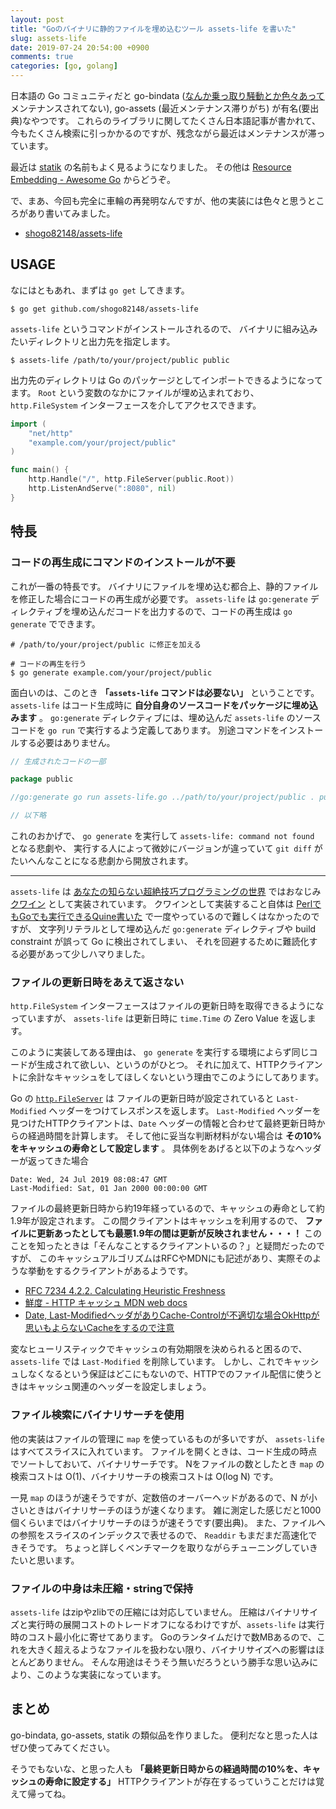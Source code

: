 ```yaml
---
layout: post
title: "Goのバイナリに静的ファイルを埋め込むツール assets-life を書いた"
slug: assets-life
date: 2019-07-24 20:54:00 +0900
comments: true
categories: [go, golang]
---
```


日本語の Go コミュニティだと go-bindata ([なんか乗っ取り騒動とか色々あって](https://github.com/jteeuwen/go-bindata/issues/5)メンテナンスされてない), go-assets (最近メンテナンス滞りがち) が有名(要出典)なやつです。
これらのライブラリに関してたくさん日本語記事が書かれて、今もたくさん検索に引っかかるのですが、残念ながら最近はメンテナンスが滞っています。

最近は [statik](https://github.com/rakyll/statik) の名前もよく見るようになりました。
その他は [Resource Embedding - Awesome Go](https://awesome-go.com/#resource-embedding) からどうぞ。

で、まあ、今回も完全に車輪の再発明なんですが、他の実装には色々と思うところがあり書いてみました。

- [shogo82148/assets-life](https://github.com/shogo82148/assets-life)

## USAGE

なにはともあれ、まずは `go get` してきます。

```
$ go get github.com/shogo82148/assets-life
```

`assets-life` というコマンドがインストールされるので、
バイナリに組み込みたいディレクトリと出力先を指定します。

```
$ assets-life /path/to/your/project/public public
```

出力先のディレクトリは Go のパッケージとしてインポートできるようになってます。
`Root` という変数のなかにファイルが埋め込まれており、`http.FileSystem` インターフェースを介してアクセスできます。

```go
import (
    "net/http"
    "example.com/your/project/public"
)

func main() {
    http.Handle("/", http.FileServer(public.Root))
    http.ListenAndServe(":8080", nil)
}
```

## 特長

### コードの再生成にコマンドのインストールが不要

これが一番の特長です。
バイナリにファイルを埋め込む都合上、静的ファイルを修正した場合にコードの再生成が必要です。
`assets-life` は `go:generate` ディレクティブを埋め込んだコードを出力するので、コードの再生成は `go generate` でできます。

```
# /path/to/your/project/public に修正を加える

# コードの再生を行う
$ go generate example.com/your/project/public
```

面白いのは、このとき **「`assets-life` コマンドは必要ない」** ということです。
`assets-life` はコード生成時に **自分自身のソースコードをパッケージに埋め込みます** 。
`go:generate` ディレクティブには、埋め込んだ `assets-life` のソースコードを `go run` で実行するよう定義してあります。
別途コマンドをインストールする必要はありません。

```go
// 生成されたコードの一部

package public

//go:generate go run assets-life.go ../path/to/your/project/public . public

// 以下略
```

これのおかげで、 `go generate` を実行して `assets-life: command not found` となる悲劇や、
実行する人によって微妙にバージョンが違っていて `git diff` がたいへんなことになる悲劇から開放されます。

-----

`assets-life` は [あなたの知らない超絶技巧プログラミングの世界](https://www.amazon.co.jp/dp/4774176435) ではおなじみ
[クワイン](https://ja.wikipedia.org/wiki/%E3%82%AF%E3%83%AF%E3%82%A4%E3%83%B3_(%E3%83%97%E3%83%AD%E3%82%B0%E3%83%A9%E3%83%9F%E3%83%B3%E3%82%B0)) として実装されています。
クワインとして実装すること自体は [PerlでもGoでも実行できるQuine書いた](https://shogo82148.github.io/blog/2016/04/06/ployglot-quine-of-golang-and-perl/) で一度やっているので難しくはなかったのですが、
文字列リテラルとして埋め込んだ `go:generate` ディレクティブや build constraint が誤って Go に検出されてしまい、
それを回避するために難読化する必要があって少しハマりました。


### ファイルの更新日時をあえて返さない

`http.FileSystem` インターフェースはファイルの更新日時を取得できるようになっていますが、
`assets-life` は更新日時に `time.Time` の Zero Value を返します。

このように実装してある理由は、 `go generate` を実行する環境によらず同じコードが生成されて欲しい、というのがひとつ。
それに加えて、HTTPクライアントに余計なキャッシュをしてほしくないという理由でこのようにしてあります。

Go の [`http.FileServer`](https://golang.org/pkg/net/http/#FileServer) は
ファイルの更新日時が設定されていると `Last-Modified` ヘッダーをつけてレスポンスを返します。
`Last-Modified` ヘッダーを見つけたHTTPクライアントは、`Date` ヘッダーの情報と合わせて最終更新日時からの経過時間を計算します。
そして他に妥当な判断材料がない場合は **その10%をキャッシュの寿命として設定します** 。
具体例をあげると以下のようなヘッダーが返ってきた場合

```
Date: Wed, 24 Jul 2019 08:08:47 GMT
Last-Modified: Sat, 01 Jan 2000 00:00:00 GMT
```

ファイルの最終更新日時から約19年経っているので、キャッシュの寿命として約1.9年が設定されます。
この間クライアントはキャッシュを利用するので、 **ファイルに更新あったとしても最悪1.9年の間は更新が反映されません・・・！**
このことを知ったときは「そんなことするクライアントいるの？」と疑問だったのですが、
このキャッシュアルゴリズムはRFCやMDNにも記述があり、実際そのような挙動をするクライアントがあるようです。

- [RFC 7234 4.2.2. Calculating Heuristic Freshness](https://tools.ietf.org/html/rfc7234#section-4.2.2)
- [鮮度 - HTTP キャッシュ MDN web docs](https://developer.mozilla.org/ja/docs/Web/HTTP/Caching#Freshness)
- [Date, Last-ModifiedヘッダがありCache-Controlが不適切な場合OkHttpが思いもよらないCacheをするので注意](http://fushiroyama.hatenablog.com/entry/2017/11/28/164104)

変なヒューリスティックでキャッシュの有効期限を決められると困るので、`assets-life` では `Last-Modified` を削除しています。
しかし、これでキャッシュしなくなるという保証はどこにもないので、HTTPでのファイル配信に使うときはキャッシュ関連のヘッダーを設定しましょう。


### ファイル検索にバイナリサーチを使用

他の実装はファイルの管理に `map` を使っているものが多いですが、 `assets-life` はすべてスライスに入れています。
ファイルを開くときは、コード生成の時点でソートしておいて、バイナリサーチです。
Nをファイルの数としたとき `map` の検索コストは O(1)、バイナリサーチの検索コストは O(log N) です。

一見 `map` のほうが速そうですが、定数倍のオーバーヘッドがあるので、N が小さいときはバイナリサーチのほうが速くなります。
雑に測定した感じだと1000個くらいまではバイナリサーチのほうが速そうです(要出典)。
また、ファイルへの参照をスライスのインデックスで表せるので、 `Readdir` もまだまだ高速化できそうです。
ちょっと詳しくベンチマークを取りながらチューニングしていきたいと思います。


### ファイルの中身は未圧縮・stringで保持

`assets-life` はzipやzlibでの圧縮には対応していません。
圧縮はバイナリサイズと実行時の展開コストのトレードオフになるわけですが、`assets-life` は実行時のコスト最小化に寄せてあります。
Goのランタイムだけで数MBあるので、これを大きく超えるようなファイルを扱わない限り、バイナリサイズへの影響はほとんどありません。
そんな用途はそうそう無いだろうという勝手な思い込みにより、このような実装になっています。


## まとめ

go-bindata, go-assets, statik の類似品を作りました。
便利だなと思った人はぜひ使ってみてください。

そうでもないな、と思った人も **「最終更新日時からの経過時間の10%を、キャッシュの寿命に設定する」** HTTPクライアントが存在するっていうことだけは覚えて帰ってね。
